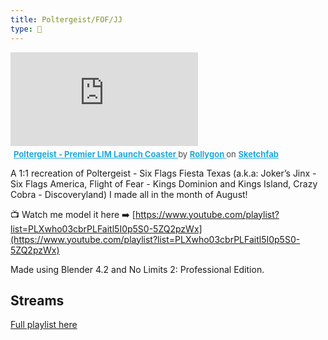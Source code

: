 ```yaml
---
title: Poltergeist/FOF/JJ
type: 🎢
---
```

<div class="sketchfab-embed-wrapper"> <iframe title="Poltergeist - Premier LIM Launch Coaster" frameborder="0" allowfullscreen mozallowfullscreen="true" webkitallowfullscreen="true" allow="autoplay; fullscreen; xr-spatial-tracking" xr-spatial-tracking execution-while-out-of-viewport execution-while-not-rendered web-share src="https://sketchfab.com/models/2fe3479533184f8788caf28dad9b9c1e/embed"> </iframe> <p style="font-size: 13px; font-weight: normal; margin: 5px; color: #4A4A4A;"> <a href="https://sketchfab.com/3d-models/poltergeist-premier-lim-launch-coaster-2fe3479533184f8788caf28dad9b9c1e?utm_medium=embed&utm_campaign=share-popup&utm_content=2fe3479533184f8788caf28dad9b9c1e" target="_blank" rel="nofollow" style="font-weight: bold; color: #1CAAD9;"> Poltergeist - Premier LIM Launch Coaster </a> by <a href="https://sketchfab.com/Rollygon?utm_medium=embed&utm_campaign=share-popup&utm_content=2fe3479533184f8788caf28dad9b9c1e" target="_blank" rel="nofollow" style="font-weight: bold; color: #1CAAD9;"> Rollygon </a> on <a href="https://sketchfab.com?utm_medium=embed&utm_campaign=share-popup&utm_content=2fe3479533184f8788caf28dad9b9c1e" target="_blank" rel="nofollow" style="font-weight: bold; color: #1CAAD9;">Sketchfab</a></p></div>

A 1:1 recreation of Poltergeist - Six Flags Fiesta Texas (a.k.a: Joker’s Jinx - Six Flags America, Flight of Fear - Kings Dominion and Kings Island, Crazy Cobra - Discoveryland) I made all in the month of August!

📺 Watch me model it here ➡️ [https://www.youtube.com/playlist?list=PLXwho03cbrPLFaitl5I0p5S0-5ZQ2pzWx](https://www.youtube.com/playlist?list=PLXwho03cbrPLFaitl5I0p5S0-5ZQ2pzWx)

Made using Blender 4.2 and No Limits 2: Professional Edition.

## Streams

[Full playlist here](https://youtube.com/playlist?list=PLXwho03cbrPLFaitl5I0p5S0-5ZQ2pzWx&si=8TYxG2c3ysy8dkb7)
